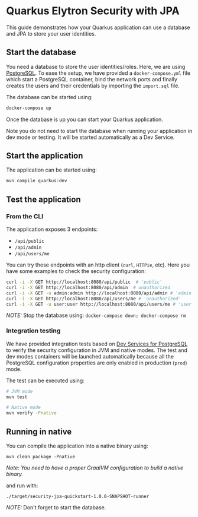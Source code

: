 Quarkus Elytron Security with JPA
========================

This guide demonstrates how your Quarkus application can use a database and JPA to store your user identities.

## Start the database

You need a database to store the user identities/roles. Here, we are using [PostgreSQL](https://www.postgresql.org).
To ease the setup, we have provided a `docker-compose.yml` file which start a PostgreSQL container, bind the network ports
and finally creates the users and their credentials by importing the `import.sql` file.

The database can be started using:
 ```bash
 docker-compose up
 ```  

Once the database is up you can start your Quarkus application.

Note you do not need to start the database when running your application in dev mode or testing. It will be started automatically as a Dev Service.

## Start the application

The application can be started using: 

```bash
mvn compile quarkus:dev
```  

## Test the application

### From  the CLI
The application exposes 3 endpoints:
* `/api/public`
* `/api/admin`
* `/api/users/me`

You can try these endpoints with an http client (`curl`, `HTTPie`, etc).
Here you have some examples to check the security configuration:

```bash
curl -i -X GET http://localhost:8080/api/public  # 'public'
curl -i -X GET http://localhost:8080/api/admin  # unauthorized
curl -i -X GET -u admin:admin http://localhost:8080/api/admin # 'admin'
curl -i -X GET http://localhost:8080/api/users/me # 'unauthorized'
curl -i -X GET -u user:user http://localhost:8080/api/users/me # 'user'
```

_NOTE:_ Stop the database using: `docker-compose down; docker-compose rm`

### Integration testing

We have provided integration tests based on [Dev Services for PostgreSQL](https://quarkus.io/guides/dev-services#databases) to verify the security configuration in JVM and native modes. The test and dev modes containers will be launched automatically because all the PostgreSQL configuration properties are only enabled in production (`prod`) mode.


The test can be executed using: 

```bash
# JVM mode
mvn test

# Native mode
mvn verify -Pnative
```

## Running in native

You can compile the application into a native binary using:

`mvn clean package -Pnative`

_Note: You need to have a proper GraalVM configuration to build a native binary._

and run with:

`./target/security-jpa-quickstart-1.0.0-SNAPSHOT-runner` 

_NOTE:_ Don't forget to start the database.
